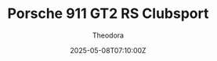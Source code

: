 ---
title: "Porsche 911 GT2 RS Clubsport"
meta_title: ""
description: "Porsche 911 GT2 RS Clubsport by GUERILLA, ready to race!"
date: 2025-05-08T07:10:00Z
thumb: OEhRbBU
mainimage: QuNQ97n
cargallery: ["Rj255yg", "TKCMMFz", "me4DqTw"]
categories: ["Car"]
author: "Theodora"
tags: ["Porsche", "GT2", "Sports car", "GUERILLA", "Germany"]
draft: false
link: https://ouo.io/CbbuzM
zipsize: "140 MB"
manu: Porsche
country: Germany
year: 2019
engine: GL458 4.5L V8
class: GT2
drivetrain: RWD
power: 608 bhp
torque: 693"
mass: 1390
speed: "295"
gb: 6-speed
accel: "- seconds"
creator: GUERILLA
version: "2.15"
csp: "0.2.5"
carname: "Porsche 911 GT2 RS Clubsport"
folder: "gue_gt2_rs_clubsport"
livery: "Included"
r2r: 0
host: mods
---